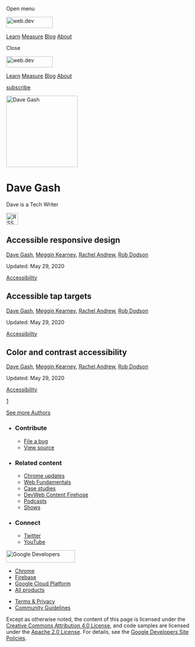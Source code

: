 <span class="w-tooltip w-tooltip--left">Open menu</span>

<a href="/" class="gc-analytics-event header-default__logo-link"><img src="/images/lockup.svg" alt="web.dev" class="header-default__logo" width="125" height="30" /></a>

<a href="/learn/" class="gc-analytics-event header-default__link">Learn</a> <a href="/measure/" class="gc-analytics-event header-default__link">Measure</a> <a href="/blog/" class="gc-analytics-event header-default__link">Blog</a> <a href="/about/" class="gc-analytics-event header-default__link">About</a>

<span class="w-tooltip">Close</span>

<a href="/" class="gc-analytics-event"><img src="/images/lockup.svg" alt="web.dev" class="drawer-default__logo" width="125" height="30" /></a>

<a href="/learn/" class="gc-analytics-event drawer-default__link">Learn</a> <a href="/measure/" class="gc-analytics-event drawer-default__link">Measure</a> <a href="/blog/" class="gc-analytics-event drawer-default__link">Blog</a> <a href="/about/" class="gc-analytics-event drawer-default__link">About</a>

<a href="/newsletter/" class="gc-analytics-event w-actions__fab w-actions__fab--subscribe"><span>subscribe</span></a>

<img src="https://web-dev.imgix.net/image/admin/SVZgPh6bWnji4cQyL38l.jpg?auto=format" alt="Dave Gash" class="w-author-page__image" sizes="(min-width: 481px) 192px, 128px" srcset="https://web-dev.imgix.net/image/admin/SVZgPh6bWnji4cQyL38l.jpg?auto=format&amp;w=128 128w, https://web-dev.imgix.net/image/admin/SVZgPh6bWnji4cQyL38l.jpg?auto=format&amp;w=146 146w, https://web-dev.imgix.net/image/admin/SVZgPh6bWnji4cQyL38l.jpg?auto=format&amp;w=166 166w, https://web-dev.imgix.net/image/admin/SVZgPh6bWnji4cQyL38l.jpg?auto=format&amp;w=190 190w, https://web-dev.imgix.net/image/admin/SVZgPh6bWnji4cQyL38l.jpg?auto=format&amp;w=216 216w, https://web-dev.imgix.net/image/admin/SVZgPh6bWnji4cQyL38l.jpg?auto=format&amp;w=246 246w, https://web-dev.imgix.net/image/admin/SVZgPh6bWnji4cQyL38l.jpg?auto=format&amp;w=281 281w, https://web-dev.imgix.net/image/admin/SVZgPh6bWnji4cQyL38l.jpg?auto=format&amp;w=320 320w, https://web-dev.imgix.net/image/admin/SVZgPh6bWnji4cQyL38l.jpg?auto=format&amp;w=365 365w, https://web-dev.imgix.net/image/admin/SVZgPh6bWnji4cQyL38l.jpg?auto=format&amp;w=384 384w" width="192" height="192" />

Dave Gash
=========

Dave is a Tech Writer

<a href="/authors/dgash/feed.xml" class="w-author-page__link"><img src="/images/icons/rss.svg" alt="RSS Feed" class="w-author-page__icon" width="32" height="32" /></a>

<a href="/accessible-responsive-design/" class="w-card-base__link"></a>

Accessible responsive design
----------------------------

<span class="w-author__name"><a href="/authors/dgash/" class="w-author__name-link">Dave Gash</a>, <a href="/authors/megginkearney/" class="w-author__name-link">Meggin Kearney</a>, <a href="/authors/rachelandrew/" class="w-author__name-link">Rachel Andrew</a>, <a href="/authors/robdodson/" class="w-author__name-link">Rob Dodson</a></span>

Updated: May 29, 2020

<a href="/tags/accessibility/" class="w-chip">Accessibility</a>

<a href="/accessible-tap-targets/" class="w-card-base__link"></a>

Accessible tap targets
----------------------

<span class="w-author__name"><a href="/authors/dgash/" class="w-author__name-link">Dave Gash</a>, <a href="/authors/megginkearney/" class="w-author__name-link">Meggin Kearney</a>, <a href="/authors/rachelandrew/" class="w-author__name-link">Rachel Andrew</a>, <a href="/authors/robdodson/" class="w-author__name-link">Rob Dodson</a></span>

Updated: May 29, 2020

<a href="/tags/accessibility/" class="w-chip">Accessibility</a>

<a href="/color-and-contrast-accessibility/" class="w-card-base__link"></a>

Color and contrast accessibility
--------------------------------

<span class="w-author__name"><a href="/authors/dgash/" class="w-author__name-link">Dave Gash</a>, <a href="/authors/megginkearney/" class="w-author__name-link">Meggin Kearney</a>, <a href="/authors/rachelandrew/" class="w-author__name-link">Rachel Andrew</a>, <a href="/authors/robdodson/" class="w-author__name-link">Rob Dodson</a></span>

Updated: May 29, 2020

<a href="/tags/accessibility/" class="w-chip">Accessibility</a>

<a href="/authors/dgash/" class="w-pagination__link w-pagination__link--active">1</a>

<a href="/authors" class="w-button">See more Authors</a>

-   ### Contribute

    -   <a href="https://github.com/GoogleChrome/web.dev/issues/new?assignees=&amp;labels=bug&amp;template=bug_report.md&amp;title=" class="w-footer__linkbox-link">File a bug</a>
    -   <a href="https://github.com/googlechrome/web.dev" class="w-footer__linkbox-link">View source</a>

-   ### Related content

    -   <a href="https://blog.chromium.org/" class="w-footer__linkbox-link">Chrome updates</a>
    -   <a href="https://developers.google.com/web/" class="w-footer__linkbox-link">Web Fundamentals</a>
    -   <a href="https://developers.google.com/web/showcase/" class="w-footer__linkbox-link">Case studies</a>
    -   <a href="https://devwebfeed.appspot.com/" class="w-footer__linkbox-link">DevWeb Content Firehose</a>
    -   <a href="/podcasts/" class="w-footer__linkbox-link">Podcasts</a>
    -   <a href="/shows/" class="w-footer__linkbox-link">Shows</a>

-   ### Connect

    -   <a href="https://www.twitter.com/ChromiumDev" class="w-footer__linkbox-link">Twitter</a>
    -   <a href="https://www.youtube.com/user/ChromeDevelopers" class="w-footer__linkbox-link">YouTube</a>

<a href="https://developers.google.com/" class="w-footer__utility-logo-link"><img src="/images/lockup-color.png" alt="Google Developers" class="w-footer__utility-logo" width="185" height="33" /></a>

-   <a href="https://developer.chrome.com/" class="w-footer__utility-link">Chrome</a>
-   <a href="https://firebase.google.com/" class="w-footer__utility-link">Firebase</a>
-   <a href="https://cloud.google.com/" class="w-footer__utility-link">Google Cloud Platform</a>
-   <a href="https://developers.google.com/products" class="w-footer__utility-link">All products</a>

<!-- -->

-   <a href="https://policies.google.com/" class="w-footer__utility-link">Terms &amp; Privacy</a>
-   <a href="/community-guidelines/" class="w-footer__utility-link">Community Guidelines</a>

Except as otherwise noted, the content of this page is licensed under the [Creative Commons Attribution 4.0 License](https://creativecommons.org/licenses/by/4.0/), and code samples are licensed under the [Apache 2.0 License](https://www.apache.org/licenses/LICENSE-2.0). For details, see the [Google Developers Site Policies](https://developers.google.com/terms/site-policies).
